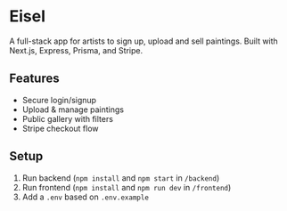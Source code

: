 # Eisel

A full-stack app for artists to sign up, upload and sell paintings. Built with Next.js, Express, Prisma, and Stripe.

## Features
- Secure login/signup
- Upload & manage paintings
- Public gallery with filters
- Stripe checkout flow

## Setup
1. Run backend (`npm install` and `npm start` in `/backend`)
2. Run frontend (`npm install` and `npm run dev` in `/frontend`)
3. Add a `.env` based on `.env.example`

